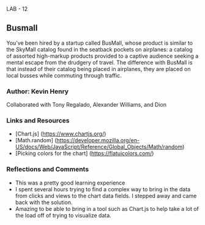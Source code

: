  LAB - 12

## Busmall

You’ve been hired by a startup called BusMall, whose product is similar to the SkyMall catalog found in the seatback pockets on airplanes: a catalog of assorted high-markup products provided to a captive audience seeking a mental escape from the drudgery of travel. The difference with BusMall is that instead of their catalog being placed in airplanes, they are placed on local busses while commuting through traffic.

### Author: Kevin Henry
Collaborated with Tony Regalado, Alexander Williams, and Dion

### Links and Resources
* [Chart.js] (https://www.chartjs.org/)
* [Math.random] (https://developer.mozilla.org/en-US/docs/Web/JavaScript/Reference/Global_Objects/Math/random)
* [Picking colors for the chart] (https://flatuicolors.com/)

### Reflections and Comments
* This was a pretty good learning experience
* I spent several hours trying to find a complex way to bring in the data from clicks and views to the chart data fields. I stepped away and came back with the solution.
* Amazing to be able to bring in a tool such as Chart.js to help take a lot of the load off of trying to visualize data.